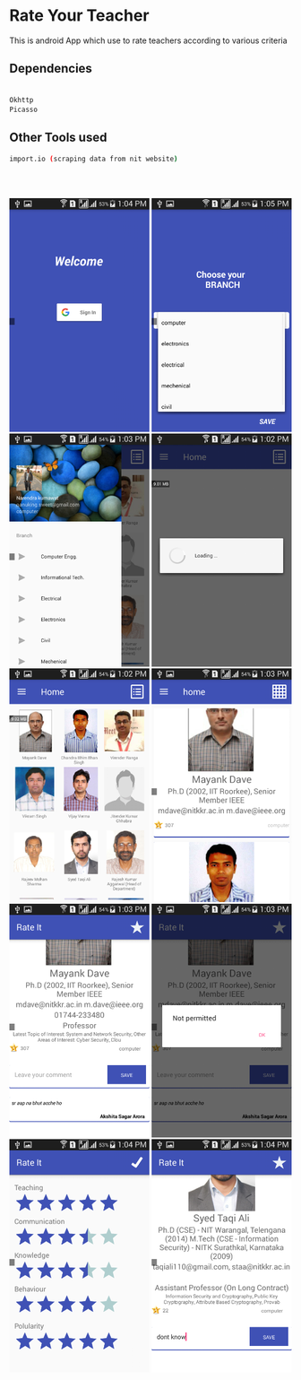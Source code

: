 # Rate Your Teacher
This is android App which use to rate  teachers according to various criteria 


## Dependencies
```bash

Okhttp
Picasso

```

## Other Tools used
```bash
import.io (scraping data from nit website)
```
<br>
<br>
<p align="center">
<img src="https://github.com/nkkumawat/Rate-it/raw/master/screenshot/1.png" width="250">
<img src="https://github.com/nkkumawat/Rate-it/raw/master//screenshot/2.png" width="250">
<img src="https://github.com/nkkumawat/Rate-it/raw/master//screenshot/3.png" width="250">
<img src="https://github.com/nkkumawat/Rate-it/raw/master//screenshot/4.png" width="250">

<img src="https://github.com/nkkumawat/Rate-it/raw/master//screenshot/5.png" width="250">
<img src="https://github.com/nkkumawat/Rate-it/raw/master//screenshot/6.png" width="250">
<img src="https://github.com/nkkumawat/Rate-it/raw/master//screenshot/7.png" width="250">
<img src="https://github.com/nkkumawat/Rate-it/raw/master//screenshot/8.png" width="250">
<img src="https://github.com/nkkumawat/Rate-it/raw/master//screenshot/9.png" width="250">
<img src="https://github.com/nkkumawat/Rate-it/raw/master//screenshot/10.png" width="250">
</p>
